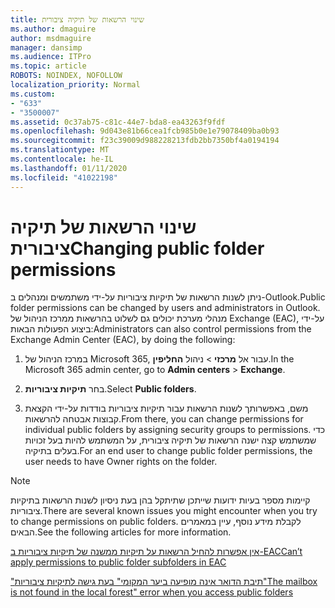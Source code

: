 ```yaml
---
title: שינוי הרשאות של תיקיה ציבורית
ms.author: dmaguire
author: msdmaguire
manager: dansimp
ms.audience: ITPro
ms.topic: article
ROBOTS: NOINDEX, NOFOLLOW
localization_priority: Normal
ms.custom:
- "633"
- "3500007"
ms.assetid: 0c37ab75-c81c-44e7-bda8-ea43263f9fdf
ms.openlocfilehash: 9d043e81b66cea1fcb985b0e1e79078409ba0b93
ms.sourcegitcommit: f23c39009d988228213fdb2bb7350bf4a0194194
ms.translationtype: MT
ms.contentlocale: he-IL
ms.lasthandoff: 01/11/2020
ms.locfileid: "41022198"
---
```

# <a name="changing-public-folder-permissions"></a><span data-ttu-id="fbb41-102">שינוי הרשאות של תיקיה ציבורית</span><span class="sxs-lookup"><span data-stu-id="fbb41-102">Changing public folder permissions</span></span>

<span data-ttu-id="fbb41-103">ניתן לשנות הרשאות של תיקיות ציבוריות על-ידי משתמשים ומנהלים ב-Outlook.</span><span class="sxs-lookup"><span data-stu-id="fbb41-103">Public folder permissions can be changed by users and administrators in Outlook.</span></span> <span data-ttu-id="fbb41-104">מנהלי מערכת יכולים גם לשלוט בהרשאות ממרכז הניהול של Exchange (EAC), על-ידי ביצוע הפעולות הבאות:</span><span class="sxs-lookup"><span data-stu-id="fbb41-104">Administrators can also control permissions from the Exchange Admin Center (EAC), by doing the following:</span></span>
  
1. <span data-ttu-id="fbb41-105">במרכז הניהול של Microsoft 365, עבור אל **מרכזי** \> ניהול **החליפין**.</span><span class="sxs-lookup"><span data-stu-id="fbb41-105">In the Microsoft 365 admin center, go to **Admin centers** \> **Exchange**.</span></span>

2. <span data-ttu-id="fbb41-106">בחר **תיקיות ציבוריות**.</span><span class="sxs-lookup"><span data-stu-id="fbb41-106">Select **Public folders**.</span></span>

3. <span data-ttu-id="fbb41-107">משם, באפשרותך לשנות הרשאות עבור תיקיות ציבוריות בודדות על-ידי הקצאת קבוצות אבטחה להרשאות.</span><span class="sxs-lookup"><span data-stu-id="fbb41-107">From there, you can change permissions for individual public folders by assigning security groups to permissions.</span></span> <span data-ttu-id="fbb41-108">כדי שמשתמש קצה ישנה הרשאות של תיקיה ציבורית, על המשתמש להיות בעל זכויות בעלים בתיקיה.</span><span class="sxs-lookup"><span data-stu-id="fbb41-108">For an end user to change public folder permissions, the user needs to have Owner rights on the folder.</span></span>

> [!NOTE]
> <span data-ttu-id="fbb41-109">קיימות מספר בעיות ידועות שייתכן שתיתקל בהן בעת ניסיון לשנות הרשאות בתיקיות ציבוריות.</span><span class="sxs-lookup"><span data-stu-id="fbb41-109">There are several known issues you might encounter when you try to change permissions on public folders.</span></span> <span data-ttu-id="fbb41-110">לקבלת מידע נוסף, עיין במאמרים הבאים.</span><span class="sxs-lookup"><span data-stu-id="fbb41-110">See the following articles for more information.</span></span>
>
> [<span data-ttu-id="fbb41-111">אין אפשרות להחיל הרשאות על תיקיות ממשנה של תיקיות ציבוריות ב-EAC</span><span class="sxs-lookup"><span data-stu-id="fbb41-111">Can’t apply permissions to public folder subfolders in EAC</span></span>](https://docs.microsoft.com/exchange/troubleshoot/public-folders/can%E2%80%99t-apply-permissions-public-folder-subfolders)
>
> [<span data-ttu-id="fbb41-112">"תיבת הדואר אינה מופיעה ביער המקומי" בעת גישה לתיקיות ציבוריות</span><span class="sxs-lookup"><span data-stu-id="fbb41-112">"The mailbox is not found in the local forest" error when you access public folders</span></span>](https://docs.microsoft.com/exchange/troubleshoot/public-folders/mailbox-not-found-local-forest-public-folder)
